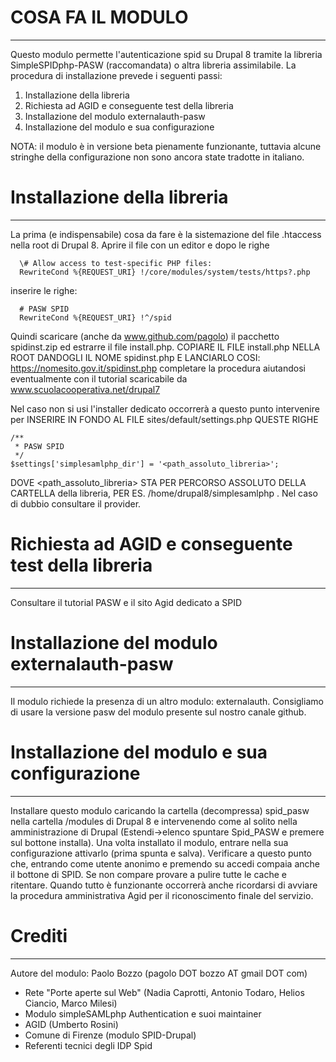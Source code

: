 # COSA FA IL MODULO
-------------------
Questo modulo permette l'autenticazione spid su Drupal 8 tramite la libreria
SimpleSPIDphp-PASW (raccomandata) o altra libreria assimilabile. 
La procedura di installazione prevede i seguenti passi:
1) Installazione della libreria
2) Richiesta ad AGID e conseguente test della libreria
3) Installazione del modulo externalauth-pasw
4) Installazione del modulo e sua configurazione

NOTA: il modulo è in versione beta pienamente funzionante, tuttavia
alcune stringhe della configurazione non sono ancora state tradotte
in italiano.

# Installazione della libreria
------------------------------
La prima (e indispensabile) cosa da fare è la sistemazione del file .htaccess nella
root di Drupal 8. Aprire il file con un editor e dopo le righe
```
  \# Allow access to test-specific PHP files:
  RewriteCond %{REQUEST_URI} !/core/modules/system/tests/https?.php
```
inserire le righe:
```
  # PASW SPID
  RewriteCond %{REQUEST_URI} !^/spid
```
Quindi scaricare (anche da www.github.com/pagolo) il pacchetto spidinst.zip
ed estrarre il file install.php. COPIARE IL FILE install.php NELLA ROOT DANDOGLI
IL NOME spidinst.php E LANCIARLO COSI:
https://nomesito.gov.it/spidinst.php
completare la procedura aiutandosi eventualmente con il tutorial scaricabile  da
www.scuolacooperativa.net/drupal7

Nel caso non si usi l'installer dedicato occorrerà a questo punto intervenire
per INSERIRE IN FONDO AL FILE sites/default/settings.php QUESTE RIGHE
```
/**
 * PASW SPID
 */
$settings['simplesamlphp_dir'] = '<path_assoluto_libreria>';
```
DOVE <path_assoluto_libreria> STA PER PERCORSO ASSOLUTO DELLA
CARTELLA della libreria, PER ES. /home/drupal8/simplesamlphp . Nel
caso di dubbio consultare il provider.

# Richiesta ad AGID e conseguente test della libreria
-----------------------------------------------------
Consultare il tutorial PASW e il sito Agid dedicato a SPID

# Installazione del modulo externalauth-pasw
--------------------------------------------
Il modulo richiede la presenza di un altro modulo: externalauth.
Consigliamo di usare la versione pasw del modulo presente sul
nostro canale github.

# Installazione del modulo e sua configurazione
-----------------------------------------------
Installare questo modulo caricando la cartella (decompressa) spid_pasw
nella cartella /modules di Drupal 8 e intervenendo come al solito nella
amministrazione di Drupal (Estendi->elenco spuntare Spid_PASW e premere
sul bottone installa). Una volta installato il modulo, entrare nella sua
configurazione attivarlo (prima spunta e salva). Verificare a questo
punto che, entrando come utente anonimo e premendo su accedi compaia
anche il bottone di SPID. Se non compare provare a pulire tutte le cache
e ritentare.
Quando tutto è funzionante occorrerà anche ricordarsi di avviare la
procedura amministrativa Agid per il riconoscimento finale del servizio.

# Crediti
----------
Autore del modulo: Paolo Bozzo (pagolo DOT bozzo AT gmail DOT com)
- Rete "Porte aperte sul Web" (Nadia Caprotti, Antonio Todaro, Helios
  Ciancio, Marco Milesi)
- Modulo simpleSAMLphp Authentication e suoi maintainer
- AGID (Umberto Rosini)
- Comune di Firenze (modulo SPID-Drupal)
- Referenti tecnici degli IDP Spid
